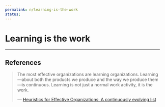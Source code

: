 ```yaml
---
permalink: n/learning-is-the-work
status: 
---
```

# Learning is the work

---

## References

> The most effective organizations are learning organizations. Learning —about both the products we produce and the way we produce them—is continuous. Learning is not just a normal work activity, it is the work.
>
> — [Heuristics for Effective Organizations: A continuously evolving list](https://holub.com/heuristics/)
